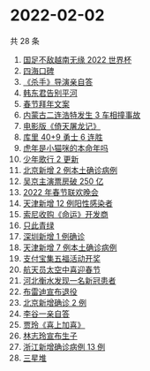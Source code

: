 # 2022-02-02

共 28 条

<!-- BEGIN ZHIHUSEARCH -->
<!-- 最后更新时间 Wed Feb 02 2022 12:14:01 GMT+0800 (China Standard Time) -->
1. [国足不敌越南无缘 2022 世界杯](https://www.zhihu.com/search?q=国足)
1. [四海口碑](https://www.zhihu.com/search?q=四海)
1. [《杀手》导演亲自答](https://www.zhihu.com/search?q=这个杀手不太冷静)
1. [韩东君告别平河](https://www.zhihu.com/search?q=长津湖)
1. [春节拜年文案](https://www.zhihu.com/search?q=拜年文案)
1. [内蒙古二连浩特发生 3 车相撞事故](https://www.zhihu.com/search?q=内蒙古二连浩特)
1. [电影版《倚天屠龙记》](https://www.zhihu.com/search?q=倚天屠龙记)
1. [库里 40+9 勇士 6 连胜](https://www.zhihu.com/search?q=勇士)
1. [虎年是小猫咪的本命年吗](https://www.zhihu.com/search?q=猫的本命年)
1. [少年歌行 2 更新](https://www.zhihu.com/search?q=少年歌行)
1. [北京新增 2 例本土确诊病例](https://www.zhihu.com/search?q=北京疫情)
1. [吴京主演票房破 250 亿](https://www.zhihu.com/search?q=吴京主演票房)
1. [2022 年春节联欢晚会](https://www.zhihu.com/search?q=2022年央视春晚)
1. [天津新增 12 例阳性感染者](https://www.zhihu.com/search?q=天津疫情)
1. [索尼收购《命运》开发商](https://www.zhihu.com/search?q=索尼收购bungie)
1. [只此青绿](https://www.zhihu.com/search?q=只此青绿)
1. [深圳新增 1 例确诊](https://www.zhihu.com/search?q=深圳疫情)
1. [天津新增 7 例本土确诊病例](https://www.zhihu.com/search?q=天津疫情)
1. [支付宝集五福活动开奖](https://www.zhihu.com/search?q=支付宝集五福)
1. [航天员太空中喜迎春节](https://www.zhihu.com/search?q=航天员太空过年)
1. [河北衡水发现一名新冠患者](https://www.zhihu.com/search?q=河北衡水疫情)
1. [布雷迪宣布退役](https://www.zhihu.com/search?q=布雷迪)
1. [北京新增确诊 2 例](https://www.zhihu.com/search?q=北京疫情)
1. [李谷一亲自答](https://www.zhihu.com/search?q=李谷一)
1. [贾玲《喜上加喜》](https://www.zhihu.com/search?q=贾玲喜上加喜)
1. [林志玲宣布生子](https://www.zhihu.com/search?q=林志玲)
1. [浙江新增确诊病例 13 例](https://www.zhihu.com/search?q=浙江疫情)
1. [三星堆](https://www.zhihu.com/search?q=三星堆)
<!-- END ZHIHUSEARCH -->
